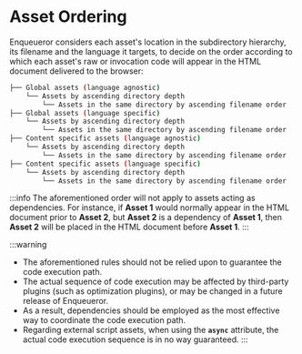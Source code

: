 # Asset Ordering

Enqueueror considers each asset's location in the subdirectory hierarchy, its filename and the language it targets, to decide on the order according to which each asset's raw or invocation code will appear in the HTML document delivered to the browser:

```bash
├── Global assets (language agnostic)
    └── Assets by ascending directory depth 
        └── Assets in the same directory by ascending filename order
├── Global assets (language specific)
    └── Assets by ascending directory depth
        └── Assets in the same directory by ascending filename order
├── Content specific assets (language agnostic)
    └── Assets by ascending directory depth
        └── Assets in the same directory by ascending filename order
├── Content specific assets (language specific)
    └── Assets by ascending directory depth
        └── Assets in the same directory by ascending filename order
```

:::info
The aforementioned order will not apply to assets acting as dependencies. For instance, if **Asset 1** would normally appear in the HTML document prior to **Asset 2**, but **Asset 2** is a dependency of **Asset 1**, then **Asset 2** will be placed in the HTML document before **Asset 1**.
:::

:::warning
- The aforementioned rules should not be relied upon to guarantee the code execution path. 
- The actual sequence of code execution may be affected by third-party plugins (such as optimization plugins), or may be changed in a future release of Enqueueror. 
- As a result, dependencies should be employed as the most effective way to coordinate the code execution path.
- Regarding external script assets, when using the **`async`** attribute, the actual code execution sequence is in no way guaranteed.
:::
